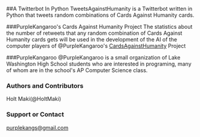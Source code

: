 ##A Twitterbot In Python
TweetsAgainstHumanity is a Twitterbot written in Python that tweets random combinations of Cards Against Humanity cards.

###PurpleKangaroo's Cards Against Humanity Project
The statistics about the number of retweets that any random combination of Cards Against Humanity cards gets will be used in the development of the AI of the computer players of @PurpleKangaroo's [CardsAgainstHumanity](https://github.com/PurpleKangaroo/CardsAgainstHumanity) Project

###PurpleKangaroo
@PurpleKangaroo is a small organization of Lake Washington High School students who are interested in programing, many of whom are in the school's AP Computer Science class.

### Authors and Contributors
Holt Maki(@HoltMaki)

### Support or Contact
purplekangs@gmail.com
